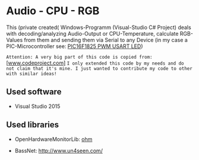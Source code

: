 # Audio - CPU - RGB
This (private created( Windows-Programm (Visual-Studio C# Project) deals with decoding/analyzing Audio-Output or CPU-Temperature, calculate RGB-Values from them and sending them via Serial to any Device (in my case a PIC-Microcontroller see: [PIC16F1825 PWM USART LED](https://bitbucket.org/arnegue/pic16f1825-pwm-usart-led))

`
Attention: A very big part of this code is copied from: ` [www.codeproject.com]
`I only extended this code by my needs and do not claim that it's mine. I just wanted to contribute my code to other with similar ideas!`

## Used software
- Visual Studio 2015

## Used libraries
- OpenHardwareMonitorLib: [ohm]
- BassNet: http://www.un4seen.com/



   [www.codeproject.com]: <http://www.codeproject.com/Articles/797537/Making-an-Audio-Spectrum-analyzer-with-Bass-dll-Cs>
   [dill]: <https://github.com/joemccann/dillinger>
   [ohm]: <openhardwaremonitor.org>
   [bass]: <http://www.un4seen.com/>
